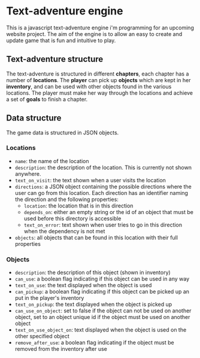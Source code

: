 # Text-adventure engine

This is a javascript text-adventure engine i'm programming for an upcoming website project. The aim of the engine is to allow an easy to create and update game that is fun and intuitive to play.

## Text-adventure structure

The text-adventure is structured in different **chapters**, each chapter has a number of **locations**. The **player**
can pick up **objects** which are kept in her **inventory**, and can be used with other objects found in the various locations.
The player must make her way through the locations and achieve a set of **goals** to finish a chapter.

## Data structure

The game data is structured in JSON objects.

### Locations

* ``name``: the name of the location
* ``description``: the description of the location. This is currently not shown anywhere.
* ``text_on_visit``: the text shown when a user visits the location
* ``directions``: a JSON object containing the possible directions where the user can go from this location. Each direction has an identifier naming the direction and the following properties:
  * ``location``: the location that is in this direction
  * ``depends_on``: either an empty string or the id of an object that must be used before this directory is accessible
  * ``text_on_error``: text shown when user tries to go in this direction when the dependency is not met
* ``objects``: all objects that can be found in this location with their full properties

### Objects

* ``description``: the description of this object (shown in inventory)
* ``can_use``: a boolean flag indicating if this object can be used in any way
* ``text_on_use``: the text displayed when the object is used
* ``can_pickup``: a boolean flag indicating if this object can be picked up an put in the player's inventory
* ``text_on_pickup``: the text displayed when the object is picked up
* ``can_use_on_object``: set to false if the object can not be used on another object, set to an object unique id if the object must be used on another object
* ``text_on_use_object_on``: text displayed when the object is used on the other specified object
* ``remove_after_use``: a boolean flag indicating if the object must be removed from the inventory after use
